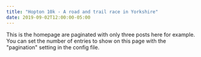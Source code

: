 ```yaml
---
title: "Hopton 10k - A road and trail race in Yorkshire"
date: 2019-09-02T12:00:00-05:00
---
```


This is the homepage are paginated with only three posts here for example. You can set the number of entries to show on this page with the "pagination" setting in the config file.
